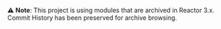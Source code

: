:warning: **Note**: This project is using modules that are archived in Reactor 3.x. 
Commit History has been preserved for archive browsing.
